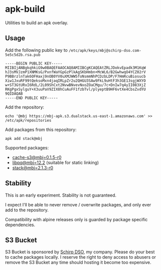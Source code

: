 # apk-build

Utilities to build an apk overlay.

## Usage

Add the following public key to `/etc/apk/keys/mbj@schirp-dso.com-5e5c5d2b.rsa.pub`

```
-----BEGIN PUBLIC KEY-----
MIIBIjANBgkqhkiG9w0BAQEFAAOCAQ8AMIIBCgKCAQEAtZRLJDokvEpadk3M1KqW
hJ3sMVJzmP1XNMKsG/PxnfWaYGpGzPlkAgSKbHmbn+McWL6/B2GwhwqO4YCZ02rV
P9BBrzlnTak6OFHaxj9nOB0YV0uXMJWW5foNsmmNhPCDzbLDP/F7HmRcuBiosucb
Xiw1JxuRF99tQeksoMxn4jaqIRLpZr2u2QHGU3SAw9FkL9uHtF3h3GE13sgjWXYO
w+ST3GtURxI6RdL/2L09ShCxt2NvwBNvevNxoZOaCMgu/7c+DnIw7q4yII083XjZ
RKgPgxSylguY+X3uuPaV9ZIX8hCuAuFF1fzbTvl/plyeptB9HF6vtXe4CbsZvdYU
9QIDAQAB
-----END PUBLIC KEY-----
```

Add the repository:

```
echo '@mbj https://mbj-apk.s3.dualstack.us-east-1.amazonaws.com' >> /etc/apk/repositories
```

Add packages from this repository:

```
apk add stack@mbj
```

Supported packages:

* [cache-s3@mbj=0.1.5-r0](https://github.com/fpco/cache-s3)
* [libpq@mbj=12.2](https://www.postgresql.org/) (suitable for static linking)
* [stack@mbj=2.1.3-r0](https://docs.haskellstack.org/en/stable/README/)

## Stability

This is an early experiment. Stability is not guaranteed.

I expect I'll be able to never remove / overwrite packages, and only ever add to the
repository.

Compatibility with alpine releases only is guarded by package specific dependencies.

## S3 Bucket

S3 Bucket is sponsored by [Schirp DSO](https://schirp-dso.com), my company.
Please do your best to cache packages locally. I reserve the right to deny access to
abusers or remove the S3 Bucket any time should hosting it become too expensive.
